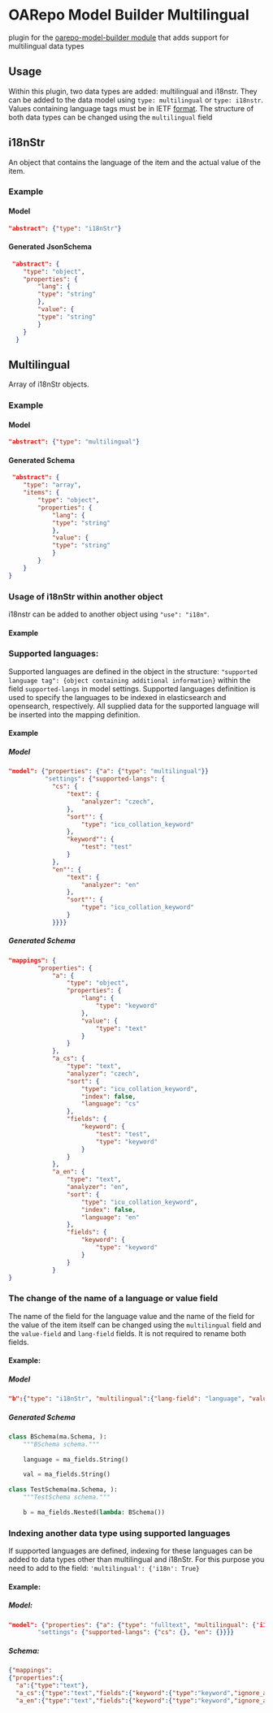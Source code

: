 # OARepo Model Builder Multilingual

plugin for the [oarepo-model-builder module](https://github.com/oarepo/oarepo-model-builder) that adds support for
multilingual data types

## Usage

Within this plugin, two data types are added: multilingual and i18nstr. They can be added to the data model
using `type: multilingual` or `type: i18nstr`.
Values containing language tags must be in IETF [format](https://www.w3.org/International/articles/language-tags/).
The structure of both data types can be changed using the `multilingual` field

## i18nStr

An object that contains the language of the item and the actual value of the item.

### Example

#### Model

```json
"abstract": {"type": "i18nStr"}
```

#### Generated JsonSchema

```json
 "abstract": {
    "type": "object",
    "properties": {
        "lang": {
        "type": "string"
        },
        "value": {
        "type": "string"
        }
    }
  }
```

## Multilingual
Array of i18nStr objects.

### Example

#### Model

```json
"abstract": {"type": "multilingual"}
```

#### Generated Schema

```json
 "abstract": {
    "type": "array",
    "items": {
        "type": "object",
        "properties": {
            "lang": {
            "type": "string"
            },
            "value": {
            "type": "string"
            }
        }
    }
}
```

### Usage of i18nStr within another object
i18nstr can be added to another object using `"use": "i18n"`.
#### Example

### Supported languages:
Supported languages are defined in the object in the structure: `"supported language tag": {object containing additional
information}` within the field `supported-langs` in model settings.
Supported languages definition is used to specify the languages to be indexed in elasticsearch and opensearch,
respectively. All supplied data for the supported language will be inserted into the mapping definition.
#### Example
##### Model
```json
"model": {"properties": {"a": {"type": "multilingual"}}
          "settings": {"supported-langs": {
            "cs": {
                "text": {
                    "analyzer": "czech",
                },
                "sort"': {
                    "type": "icu_collation_keyword"
                },
                "keyword"': {
                    "test": "test"
                }
            },
            "en"': {
                "text": {
                    "analyzer": "en"
                },
                "sort"': {
                    "type": "icu_collation_keyword"
                }
            }}}}
```
##### Generated Schema
```json
"mappings": {
        "properties": {
            "a": {
                "type": "object",
                "properties": {
                    "lang": {
                        "type": "keyword"
                    },
                    "value": {
                        "type": "text"
                    }
                }
            },
            "a_cs": {
                "type": "text",
                "analyzer": "czech",
                "sort": {
                    "type": "icu_collation_keyword",
                    "index": false,
                    "language": "cs"
                },
                "fields": {
                    "keyword": {
                        "test": "test",
                        "type": "keyword"
                    }
                }
            },
            "a_en": {
                "type": "text",
                "analyzer": "en",
                "sort": {
                    "type": "icu_collation_keyword",
                    "index": false,
                    "language": "en"
                },
                "fields": {
                    "keyword": {
                        "type": "keyword"
                    }
                }
            }
}
```
### The change of the name of a language or value field
The name of the field for the language value and the name of the field for the value of the item itself can be changed
using the `multilingual` field and the `value-field` and `lang-field` fields. It is not required to rename both fields.
#### Example:
##### Model
```json
"b":{"type": "i18nStr", "multilingual":{"lang-field": "language", "value-field": "val"}}
```
##### Generated Schema
```python
class BSchema(ma.Schema, ):
    """BSchema schema."""
    
    language = ma_fields.String()
    
    val = ma_fields.String()
    
class TestSchema(ma.Schema, ):
    """TestSchema schema."""
    
    b = ma_fields.Nested(lambda: BSchema())

```
### Indexing another data type using supported languages
If supported languages are defined, indexing for these languages can be added to data types other than multilingual and
i18nStr. For this purpose you need to add to the field: `'multilingual': {'i18n': True}`
#### Example:
##### Model:
```json
"model": {"properties": {"a": {"type": "fulltext", "multilingual": {'i18n': True}}}
        "settings": {"supported-langs": {"cs": {}, "en": {}}}}
```
##### Schema:
```json
{"mappings":
{"properties":{
  "a":{"type":"text"},
  "a_cs":{"type":"text","fields":{"keyword":{"type":"keyword","ignore_above":50}}},
  "a_en":{"type":"text","fields":{"keyword":{"type":"keyword","ignore_above":50}}}}}}
```